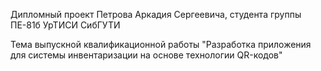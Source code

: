 
Дипломный проект Петрова Аркадия Сергеевича, студента группы ПЕ-81б УрТИСИ СибГУТИ

Тема выпускной квалификационной работы "Разработка приложения для системы инвентаризации на основе технологии QR-кодов"
